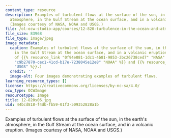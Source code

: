 ```yaml
---
content_type: resource
description: Examples of turbulent flows at the surface of the sun, in the earth's
  atmosphere, in the Gulf Stream at the ocean surface, and in a volcanic eruption.
  (Images courtesy of NASA, NOAA and USGS.)
file: /ol-ocw-studio-app/courses/12-820-turbulence-in-the-ocean-and-atmosphere-spring-2006/44bcd818f4dbfb5901f3509352828a1b_12-820s06.jpg
file_size: 83968
file_type: image/jpeg
image_metadata:
  caption: Examples of turbulent flows at the surface of the sun, in the earth's atmosphere,
    in the Gulf Stream at the ocean surface, and in a volcanic eruption. (Images courtesy
    of {{% resource_link "0f94e081-1dc1-4b81-9853-2bc26738ced7" "NASA" %}}, {{% resource_link
    "c9b27870-cec1-41cd-b17e-7238045e12e8" "NOAA" %}} and {{% resource_link "6c34fdc3-fee3-4f97-b9a5-9fd7f710049a"
    "USGS" %}}.)
  credit: ''
  image-alt: Four images demonstrating examples of turbulent flows.
learning_resource_types: []
license: https://creativecommons.org/licenses/by-nc-sa/4.0/
ocw_type: OCWImage
resourcetype: Image
title: 12-820s06.jpg
uid: 44bcd818-f4db-fb59-01f3-509352828a1b
---
```

Examples of turbulent flows at the surface of the sun, in the earth's atmosphere, in the Gulf Stream at the ocean surface, and in a volcanic eruption. (Images courtesy of NASA, NOAA and USGS.)